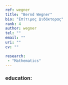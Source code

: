 ```yaml
---
ref: wegner
title: "Bernd Wegner"
bio: "Επίτιμος Διδάκτορας"
rank: 4
author: wegner
tel: ""
email: ""
uri: ""
cv: ""

research:
 - "Mathematics"
---
```


### education:

